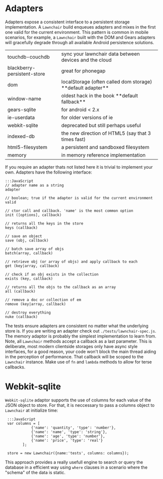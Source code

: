 Adapters
========

Adapters expose a consistent interface to a persistent storage implementation. A `Lawnchair` build enqueues adapters and mixes in the first one valid for the current environment. This pattern is common in mobile scenarios, for example, a `Lawnchair` built with the DOM and Gears adapters will gracefully degrade through all available Android persistence solutions.

<div class="codehilite">
    <table>
        <tr>
            <td>touchdb-couchdb</td>
            <td class="subdue">sync your lawnchair data between devices and the cloud</td>
        </tr>
        <tr>
            <td>blackberry-persistent-store</td>
            <td class="subdue">great for phonegap</td>
        </tr>
        <tr>
            <td>dom</td>
            <td class="subdue">localStorage (often called dom storage) **default adapter** </td>
        </tr>
        <tr>
            <td>window-name</td>
            <td class="subdue">oldest hack in the book **default fallback**</td>
        </tr>
        <tr>
            <td>gears-sqlite</td>
            <td class="subdue">for android &lt; 2.x</td>
        </tr>
        <tr>
            <td>ie-userdata</td>
            <td class="subdue">for older versions of ie</td>
        </tr>
        <tr>
            <td>webkit-sqlite</td>
            <td class="subdue">deprecated but still perhaps useful</td>
        </tr>
        <tr>
            <td>indexed-db</td>
            <td class="subdue">the new direction of HTML5 (say that 3 times fast)</td>
        </tr>
        <tr>
            <td>html5-filesystem</td>
            <td class="subdue">a persistent and sandboxed filesystem</td>
        </tr>
        <tr>
            <td>memory</td>
            <td class="subdue">in memory reference implementation</td>
        </tr>
    </table>
</div>

If you require an adapter thats not listed here it is trivial to implement your own. Adapters have the following interface:

    
    :::JavaScript
    // adapter name as a string
    adapter 
    
    // boolean; true if the adapter is valid for the current environment
    valid 
    
    // ctor call and callback. 'name' is the most common option 
    init ([options], callback)

    // returns all the keys in the store
    keys (callback)     
    
    // save an object
    save (obj, callback) 
    
    // batch save array of objs
    batch(array, callback)
    
    // retrieve obj (or array of objs) and apply callback to each
    get (key|array, callback) 
    
    // check if an obj exists in the collection
    exists (key, callback)
    
    // returns all the objs to the callback as an array
    all (callback)
    
    // remove a doc or collection of em
    remove (key|array, callback)
    
    // destroy everything
    nuke (callback)
    

The tests ensure adapters are consistent no matter what the underlying store is. If you are writing an adapter check out `./tests/lawnchair-spec.js`. The memory adaptor is probably the simplest implementation to learn from. Note, all `Lawnchair` methods accept a callback as a last parameter. This is deliberate, most modern clientside storages only have async style interfaces, for a good reason, your code won't block the main thread aiding in the perception of performance. That callback will be scoped to the `Lawnchair` instance. Make use of `fn` and `lambda` methods to allow for terse callbacks.

Webkit-sqlite
============
`Webkit-sqlite` adaptor supports the use of columns for each value of the JSON object to store. For that, it is neccessary to pass a columns object to `Lawnchair` at initialize time:


     :::JavaScript
     var columns = [
                {'name': 'quantity', 'type': 'number'},
                {'name': 'name', 'type': 'string'},
                {'name': 'age', 'type': 'number'},
                {'name': 'price', 'type': 'real'}
            ];

     store = new Lawnchair({name:'tests', columns: columns});
     
This approach provides a really usefull engine to search or query the database in a efficient way using `where` clauses in a scenario where the "schema" of the data is static.
     
